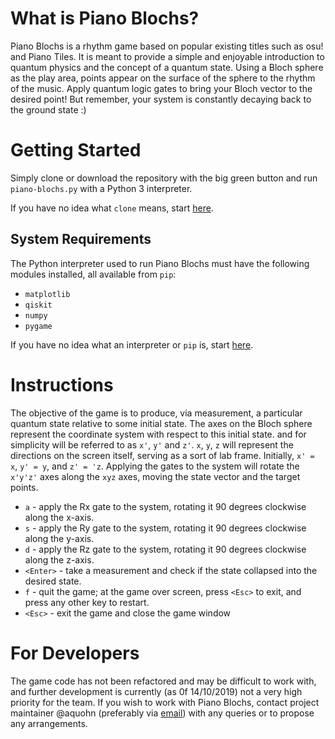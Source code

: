 # What is Piano Blochs?

Piano Blochs is a rhythm game based on popular existing titles such as osu! and Piano Tiles. It is meant to provide a simple and enjoyable introduction to quantum physics and the concept of a quantum state. Using a Bloch sphere as the play area, points appear on the surface of the sphere to the rhythm of the music. Apply quantum logic gates to bring your Bloch vector to the desired point! But remember, your system is constantly decaying back to the ground state :) 

# Getting Started

Simply clone or download the repository with the big green button and run `piano-blochs.py` with a Python 3 interpreter.

If you have no idea what `clone` means, start [here](https://help.github.com/en/desktop/contributing-to-projects/cloning-a-repository-from-github-to-github-desktop).

## System Requirements

The Python interpreter used to run Piano Blochs must have the following modules installed, all available from `pip`:
- `matplotlib`
- `qiskit`
- `numpy`
- `pygame`

If you have no idea what an interpreter or `pip` is, start [here](https://packaging.python.org/tutorials/installing-packages/).

# Instructions

The objective of the game is to produce, via measurement, a particular quantum state relative to some initial state. The axes on the Bloch sphere represent the coordinate system with respect to this initial state. and for simplicity will be referred to as `x'`, `y'` and `z'`. `x`, `y`, `z` will represent the directions on the screen itself, serving as a sort of lab frame. Initially, `x' = x`, `y' = y`, and `z' = 'z`. Applying the gates to the system will rotate the `x'y'z'` axes along the `xyz` axes, moving the state vector and the target points.

- `a` - apply the Rx gate to the system, rotating it 90 degrees clockwise along the x-axis.
- `s` - apply the Ry gate to the system, rotating it 90 degrees clockwise along the y-axis.
- `d` - apply the Rz gate to the system, rotating it 90 degrees clockwise along the z-axis.
- `<Enter>` - take a measurement and check if the state collapsed into the desired state.
- `f` - quit the game; at the game over screen, press `<Esc>` to exit, and press any other key to restart.
- `<Esc>` - exit the game and close the game window 

# For Developers

The game code has not been refactored and may be difficult to work with, and further development is currently (as 0f 14/10/2019) not a very high priority for the team. If you wish to work with Piano Blochs, contact project maintainer @aquohn (preferably via [email](mailto:john_khoo@u.nus.edu)) with any queries or to propose any arrangements.
